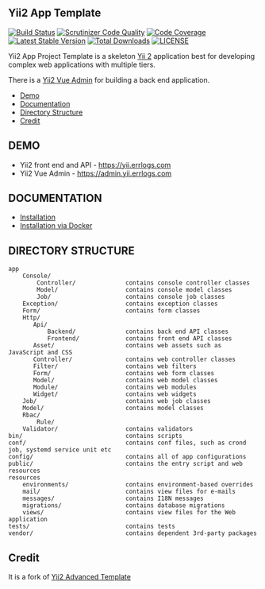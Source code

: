 Yii2 App Template
-----------------

[![Build Status](https://travis-ci.org/razonyang/yii2-app-template.svg?branch=master)](https://travis-ci.org/razonyang/yii2-app-template)
[![Scrutinizer Code Quality](https://scrutinizer-ci.com/g/razonyang/yii2-app-template/badges/quality-score.png?b=master)](https://scrutinizer-ci.com/g/razonyang/yii2-app-template/?branch=master)
[![Code Coverage](https://scrutinizer-ci.com/g/razonyang/yii2-app-template/badges/coverage.png?b=master)](https://scrutinizer-ci.com/g/razonyang/yii2-app-template/?branch=master)
[![Latest Stable Version](https://img.shields.io/packagist/v/razonyang/yii2-app-template.svg)](https://packagist.org/packages/razonyang/yii2-app-template)
[![Total Downloads](https://img.shields.io/packagist/dt/razonyang/yii2-app-template.svg)](https://packagist.org/packages/razonyang/yii2-app-template)
[![LICENSE](https://img.shields.io/github/license/razonyang/yii2-app-template)](LICENSE)

Yii2 App Project Template is a skeleton [Yii 2](http://www.yiiframework.com/) application best for
developing complex web applications with multiple tiers.

There is a [Yii2 Vue Admin](https://github.com/razonyang/yii2-vue-admin) for building a back end application.

- [Demo](#demo)
- [Documentation](#documentation)
- [Directory Structure](#directory-structure)
- [Credit](#credit)

DEMO
----

- Yii2 front end and API - https://yii.errlogs.com
- Yii2 Vue Admin - https://admin.yii.errlogs.com

DOCUMENTATION
-------------

- [Installation](docs/en/INSTALLATION.md)
- [Installation via Docker](docs/en/DOCKER.md)

DIRECTORY STRUCTURE
-------------------

```
app
    Console/             
        Controller/              contains console controller classes
        Model/                   contains console model classes
        Job/                     contains console job classes
    Exception/                   contains exception classes
    Form/                        contains form classes
    Http/
       Api/
           Backend/              contains back end API classes
           Frontend/             contains front end API classes
       Asset/                    contains web assets such as JavaScript and CSS
       Controller/               contains web controller classes
       Filter/                   contains web filters
       Form/                     contains web form classes
       Model/                    contains web model classes
       Module/                   contains web modules
       Widget/                   contains web widgets
    Job/                         contains web job classes
    Model/                       contains model classes
    Rbac/
        Rule/
    Validator/                   contains validators
bin/                             contains scripts
conf/                            contains conf files, such as crond job, systemd service unit etc
config/                          contains all of app configurations
public/                          contains the entry script and web resources
resources
    environments/                contains environment-based overrides
    mail/                        contains view files for e-mails
    messages/                    contains I18N messages
    migrations/                  contains database migrations
    views/                       contains view files for the Web application
tests/                           contains tests    
vendor/                          contains dependent 3rd-party packages
```

Credit
------

It is a fork of [Yii2 Advanced Template](https://github.com/yiisoft/yii2-app-advanced)
